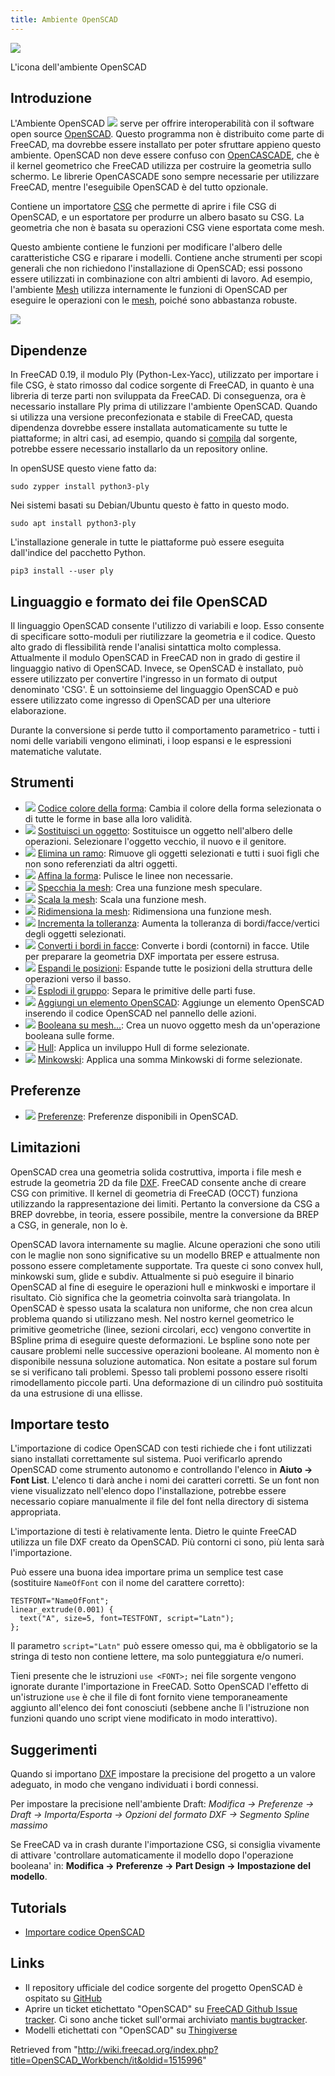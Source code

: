 ```yaml
---
title: Ambiente OpenSCAD
---
```


![](/images/Workbench_OpenSCAD.svg)

L'icona dell'ambiente OpenSCAD

## Introduzione

L'Ambiente OpenSCAD ![](/images/Workbench_OpenSCAD.svg) serve per offrire interoperabilità con il software open source [OpenSCAD](http://www.openscad.org/). Questo programma non è distribuito come parte di FreeCAD, ma dovrebbe essere installato per poter sfruttare appieno questo ambiente. OpenSCAD non deve essere confuso con [OpenCASCADE](/OpenCASCADE/it "OpenCASCADE/it"), che è il kernel geometrico che FreeCAD utilizza per costruire la geometria sullo schermo. Le librerie OpenCASCADE sono sempre necessarie per utilizzare FreeCAD, mentre l'eseguibile OpenSCAD è del tutto opzionale.

Contiene un importatore [CSG](/OpenSCAD_CSG/it "OpenSCAD CSG/it") che permette di aprire i file CSG di OpenSCAD, e un esportatore per produrre un albero basato su CSG. La geometria che non è basata su operazioni CSG viene esportata come mesh.

Questo ambiente contiene le funzioni per modificare l'albero delle caratteristiche CSG e riparare i modelli. Contiene anche strumenti per scopi generali che non richiedono l'installazione di OpenSCAD; essi possono essere utilizzati in combinazione con altri ambienti di lavoro. Ad esempio, l'ambiente [Mesh](/Mesh_Workbench/it "Mesh Workbench/it") utilizza internamente le funzioni di OpenSCAD per eseguire le operazioni con le [mesh](/Mesh/it "Mesh/it"), poiché sono abbastanza robuste.

![](/images/OpenSCADexamaple1.png)

## Dipendenze

In FreeCAD 0.19, il modulo Ply (Python-Lex-Yacc), utilizzato per importare i file CSG, è stato rimosso dal codice sorgente di FreeCAD, in quanto è una libreria di terze parti non sviluppata da FreeCAD. Di conseguenza, ora è necessario installare Ply prima di utilizzare l'ambiente OpenSCAD. Quando si utilizza una versione preconfezionata e stabile di FreeCAD, questa dipendenza dovrebbe essere installata automaticamente su tutte le piattaforme; in altri casi, ad esempio, quando si [compila](/Compiling/it "Compiling/it") dal sorgente, potrebbe essere necessario installarlo da un repository online.

In openSUSE questo viene fatto da:

```
sudo zypper install python3-ply

```

Nei sistemi basati su Debian/Ubuntu questo è fatto in questo modo.

```
sudo apt install python3-ply

```

L'installazione generale in tutte le piattaforme può essere eseguita dall'indice del pacchetto Python.

```
pip3 install --user ply

```

## Linguaggio e formato dei file OpenSCAD

Il linguaggio OpenSCAD consente l'utilizzo di variabili e loop. Esso consente di specificare sotto-moduli per riutilizzare la geometria e il codice. Questo alto grado di flessibilità rende l'analisi sintattica molto complessa. Attualmente il modulo OpenSCAD in FreeCAD non in grado di gestire il linguaggio nativo di OpenSCAD.
Invece, se OpenSCAD è installato, può essere utilizzato per convertire l'ingresso in un formato di output denominato 'CSG'. È un sottoinsieme del linguaggio OpenSCAD e può essere utilizzato come ingresso di OpenSCAD per una ulteriore elaborazione.

Durante la conversione si perde tutto il comportamento parametrico - tutti i nomi delle variabili vengono eliminati, i loop espansi e le espressioni matematiche valutate.

## Strumenti

- ![](/images/OpenSCAD_ColorCodeShape.svg) [Codice colore della forma](/OpenSCAD_ColorCodeShape/it "OpenSCAD ColorCodeShape/it"): Cambia il colore della forma selezionata o di tutte le forme in base alla loro validità.
- ![](/images/OpenSCAD_ReplaceObject.svg) [Sostituisci un oggetto](/OpenSCAD_ReplaceObject/it "OpenSCAD ReplaceObject/it"): Sostituisce un oggetto nell'albero delle operazioni. Selezionare l'oggetto vecchio, il nuovo e il genitore.
- ![](/images/OpenSCAD_RemoveSubtree.svg) [Elimina un ramo](/OpenSCAD_RemoveSubtree/it "OpenSCAD RemoveSubtree/it"): Rimuove gli oggetti selezionati e tutti i suoi figli che non sono referenziati da altri oggetti.
- ![](/images/OpenSCAD_RefineShapeFeature.svg) [Affina la forma](/OpenSCAD_RefineShapeFeature/it "OpenSCAD RefineShapeFeature/it"): Pulisce le linee non necessarie.
- ![](/images/OpenSCAD_MirrorMeshFeature.svg) [Specchia la mesh](/OpenSCAD_MirrorMeshFeature/it "OpenSCAD MirrorMeshFeature/it"): Crea una funzione mesh speculare.
- ![](/images/OpenSCAD_ScaleMeshFeature.svg) [Scala la mesh](/OpenSCAD_ScaleMeshFeature/it "OpenSCAD ScaleMeshFeature/it"): Scala una funzione mesh.
- ![](/images/OpenSCAD_ResizeMeshFeature.svg) [Ridimensiona la mesh](/OpenSCAD_ResizeMeshFeature/it "OpenSCAD ResizeMeshFeature/it"): Ridimensiona una funzione mesh.
- ![](/images/OpenSCAD_IncreaseToleranceFeature.svg) [Incrementa la tolleranza](/OpenSCAD_IncreaseToleranceFeature/it "OpenSCAD IncreaseToleranceFeature/it"): Aumenta la tolleranza di bordi/facce/vertici degli oggetti selezionati.
- ![](/images/OpenSCAD_Edgestofaces.svg) [Converti i bordi in facce](/OpenSCAD_Edgestofaces/it "OpenSCAD Edgestofaces/it"): Converte i bordi (contorni) in facce. Utile per preparare la geometria DXF importata per essere estrusa.
- ![](/images/OpenSCAD_ExpandPlacements.svg) [Espandi le posizioni](/OpenSCAD_ExpandPlacements/it "OpenSCAD ExpandPlacements/it"): Espande tutte le posizioni della struttura delle operazioni verso il basso.
- ![](/images/OpenSCAD_ExplodeGroup.svg) [Esplodi il gruppo](/OpenSCAD_ExplodeGroup/it "OpenSCAD ExplodeGroup/it"): Separa le primitive delle parti fuse.
- ![](/images/OpenSCAD_AddOpenSCADElement.svg) [Aggiungi un elemento OpenSCAD](/OpenSCAD_AddOpenSCADElement/it "OpenSCAD AddOpenSCADElement/it"): Aggiunge un elemento OpenSCAD inserendo il codice OpenSCAD nel pannello delle azioni.
- ![](/images/OpenSCAD_MeshBoolean.svg) [Booleana su mesh...](/OpenSCAD_MeshBoolean/it "OpenSCAD MeshBoolean/it"): Crea un nuovo oggetto mesh da un'operazione booleana sulle forme.
- ![](/images/OpenSCAD_Hull.svg) [Hull](/OpenSCAD_Hull/it "OpenSCAD Hull/it"): Applica un inviluppo Hull di forme selezionate.
- ![](/images/OpenSCAD_Minkowski.svg) [Minkowski](/OpenSCAD_Minkowski/it "OpenSCAD Minkowski/it"): Applica una somma Minkowski di forme selezionate.

## Preferenze

- ![](/images/Std_DlgParameter.svg) [Preferenze](/OpenSCAD_Preferences/it "OpenSCAD Preferences/it"): Preferenze disponibili in OpenSCAD.

## Limitazioni

OpenSCAD crea una geometria solida costruttiva, importa i file mesh e estrude la geometria 2D da file [DXF](/DXF/it "DXF/it"). FreeCAD consente anche di creare CSG con primitive. Il kernel di geometria di FreeCAD (OCCT) funziona utilizzando la rappresentazione dei limiti. Pertanto la conversione da CSG a BREP dovrebbe, in teoria, essere possibile, mentre la conversione da BREP a CSG, in generale, non lo è.

OpenSCAD lavora internamente su maglie. Alcune operazioni che sono utili con le maglie non sono significative su un modello BREP e attualmente non possono essere completamente supportate. Tra queste ci sono convex hull, minkowski sum, glide e subdiv. Attualmente si può eseguire il binario OpenSCAD al fine di eseguire le operazioni hull e minkwoski e importare il risultato. Ciò significa che la geometria coinvolta sarà triangolata. In OpenSCAD è spesso usata la scalatura non uniforme, che non crea alcun problema quando si utilizzano mesh. Nel nostro kernel geometrico le primitive geometriche (linee, sezioni circolari, ecc) vengono convertite in BSpline prima di eseguire queste deformazioni. Le bspline sono note per causare problemi nelle successive operazioni booleane. Al momento non è disponibile nessuna soluzione automatica. Non esitate a postare sul forum se si verificano tali problemi. Spesso tali problemi possono essere risolti rimodellamento piccole parti. Una deformazione di un cilindro può sostituita da una estrusione di una ellisse.

## Importare testo

L'importazione di codice OpenSCAD con testi richiede che i font utilizzati siano installati correttamente sul sistema. Puoi verificarlo aprendo OpenSCAD come strumento autonomo e controllando l'elenco in **Aiuto → Font List**. L'elenco ti darà anche i nomi dei caratteri corretti. Se un font non viene visualizzato nell'elenco dopo l'installazione, potrebbe essere necessario copiare manualmente il file del font nella directory di sistema appropriata.

L'importazione di testi è relativamente lenta. Dietro le quinte FreeCAD utilizza un file DXF creato da OpenSCAD. Più contorni ci sono, più lenta sarà l'importazione.

Può essere una buona idea importare prima un semplice test case (sostituire `NameOfFont` con il nome del carattere corretto):

```
TESTFONT="NameOfFont";
linear_extrude(0.001) {
  text("A", size=5, font=TESTFONT, script="Latn");
};

```

Il parametro `script="Latn"` può essere omesso qui, ma è obbligatorio se la stringa di testo non contiene lettere, ma solo punteggiatura e/o numeri.

Tieni presente che le istruzioni `use <FONT>;` nei file sorgente vengono ignorate durante l'importazione in FreeCAD. Sotto OpenSCAD l'effetto di un'istruzione `use` è che il file di font fornito viene temporaneamente aggiunto all'elenco dei font conosciuti (sebbene anche lì l'istruzione non funzioni quando uno script viene modificato in modo interattivo).

## Suggerimenti

Quando si importano [DXF](/DXF/it "DXF/it") impostare la precisione del progetto a un valore adeguato, in modo che vengano individuati i bordi connessi.

Per impostare la precisione nell'ambiente Draft: _Modifica → Preferenze → Draft → Importa/Esporta → Opzioni del formato DXF → Segmento Spline massimo_

Se FreeCAD va in crash durante l'importazione CSG, si consiglia vivamente di attivare 'controllare automaticamente il modello dopo l'operazione booleana' in: **Modifica → Preferenze → Part Design → Impostazione del modello**.

## Tutorials

- [Importare codice OpenSCAD](/Import_OpenSCAD_code/it "Import OpenSCAD code/it")

## Links

- Il repository ufficiale del codice sorgente del progetto OpenSCAD è ospitato su [GitHub](https://github.com/openscad/openscad)
- Aprire un ticket etichettato "OpenSCAD" su [FreeCAD Github Issue tracker](https://github.com/FreeCAD/FreeCAD/labels/WB%20OpenSCAD). Ci sono anche ticket sull'ormai archiviato [mantis bugtracker](https://freecadweb.org/tracker/search.php?tag_string=OpenSCAD).
- Modelli etichettati con "OpenSCAD" su [Thingiverse](http://www.thingiverse.com/tag:openscad)

Retrieved from "<http://wiki.freecad.org/index.php?title=OpenSCAD_Workbench/it&oldid=1515996>"
